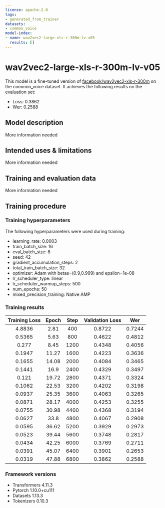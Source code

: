 ```yaml
---
license: apache-2.0
tags:
- generated_from_trainer
datasets:
- common_voice
model-index:
- name: wav2vec2-large-xls-r-300m-lv-v05
  results: []
---
```


<!-- This model card has been generated automatically according to the information the Trainer had access to. You
should probably proofread and complete it, then remove this comment. -->

# wav2vec2-large-xls-r-300m-lv-v05

This model is a fine-tuned version of [facebook/wav2vec2-xls-r-300m](https://huggingface.co/facebook/wav2vec2-xls-r-300m) on the common_voice dataset.
It achieves the following results on the evaluation set:
- Loss: 0.3862
- Wer: 0.2588

## Model description

More information needed

## Intended uses & limitations

More information needed

## Training and evaluation data

More information needed

## Training procedure

### Training hyperparameters

The following hyperparameters were used during training:
- learning_rate: 0.0003
- train_batch_size: 16
- eval_batch_size: 8
- seed: 42
- gradient_accumulation_steps: 2
- total_train_batch_size: 32
- optimizer: Adam with betas=(0.9,0.999) and epsilon=1e-08
- lr_scheduler_type: linear
- lr_scheduler_warmup_steps: 500
- num_epochs: 50
- mixed_precision_training: Native AMP

### Training results

| Training Loss | Epoch | Step | Validation Loss | Wer    |
|:-------------:|:-----:|:----:|:---------------:|:------:|
| 4.8836        | 2.81  | 400  | 0.8722          | 0.7244 |
| 0.5365        | 5.63  | 800  | 0.4622          | 0.4812 |
| 0.277         | 8.45  | 1200 | 0.4348          | 0.4056 |
| 0.1947        | 11.27 | 1600 | 0.4223          | 0.3636 |
| 0.1655        | 14.08 | 2000 | 0.4084          | 0.3465 |
| 0.1441        | 16.9  | 2400 | 0.4329          | 0.3497 |
| 0.121         | 19.72 | 2800 | 0.4371          | 0.3324 |
| 0.1062        | 22.53 | 3200 | 0.4202          | 0.3198 |
| 0.0937        | 25.35 | 3600 | 0.4063          | 0.3265 |
| 0.0871        | 28.17 | 4000 | 0.4253          | 0.3255 |
| 0.0755        | 30.98 | 4400 | 0.4368          | 0.3194 |
| 0.0627        | 33.8  | 4800 | 0.4067          | 0.2908 |
| 0.0595        | 36.62 | 5200 | 0.3929          | 0.2973 |
| 0.0523        | 39.44 | 5600 | 0.3748          | 0.2817 |
| 0.0434        | 42.25 | 6000 | 0.3769          | 0.2711 |
| 0.0391        | 45.07 | 6400 | 0.3901          | 0.2653 |
| 0.0319        | 47.88 | 6800 | 0.3862          | 0.2588 |


### Framework versions

- Transformers 4.11.3
- Pytorch 1.10.0+cu111
- Datasets 1.13.3
- Tokenizers 0.10.3
